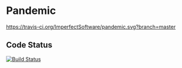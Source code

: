 # Pandemic

https://travis-ci.org/ImperfectSoftware/pandemic.svg?branch=master

## Code Status
[![Build Status](https://travis-ci.org/ImperfectSoftware/pandemic.svg?branch=master)](https://travis-ci.org/ImperfectSoftware/pandemic)
